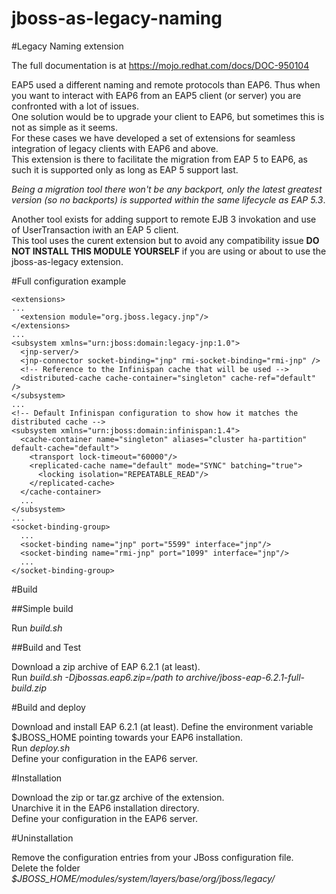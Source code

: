 jboss-as-legacy-naming
======================

#Legacy Naming extension

The full documentation is at https://mojo.redhat.com/docs/DOC-950104

EAP5 used a different naming and remote protocols than EAP6. 
Thus when you want to interact with EAP6 from an EAP5 client (or server) you are confronted with a lot of issues.  
One solution would be to upgrade your client to EAP6, but sometimes this is not as simple as it seems.  
For these cases we have developed a set of extensions for seamless integration of legacy clients with EAP6 and above.  
This extension is there to facilitate the migration from EAP 5 to EAP6, as such it is supported only as long as EAP 5 support last.  

_Being a migration tool there won't be any backport, only the latest greatest version (so no backports) is supported within the same lifecycle as EAP 5.3_.

Another tool exists for adding support to remote EJB 3 invokation and use of UserTransaction iwith an EAP 5 client.  
This tool uses the curent extension but to avoid any compatibility issue **DO NOT INSTALL THIS MODULE YOURSELF** if you are using or about to use the 
jboss-as-legacy extension.


#Full configuration example

    <extensions>  
    ...  
      <extension module="org.jboss.legacy.jnp"/>  
    </extensions>  
    ...  
    <subsystem xmlns="urn:jboss:domain:legacy-jnp:1.0">  
      <jnp-server/>  
      <jnp-connector socket-binding="jnp" rmi-socket-binding="rmi-jnp" />
      <!-- Reference to the Infinispan cache that will be used -->
      <distributed-cache cache-container="singleton" cache-ref="default" />  
    </subsystem>
    ...
    <!-- Default Infinispan configuration to show how it matches the distributed cache -->  
    <subsystem xmlns="urn:jboss:domain:infinispan:1.4">  
      <cache-container name="singleton" aliases="cluster ha-partition" default-cache="default">  
        <transport lock-timeout="60000"/>  
        <replicated-cache name="default" mode="SYNC" batching="true">  
          <locking isolation="REPEATABLE_READ"/>  
        </replicated-cache>  
      </cache-container>  
      ...  
    </subsystem>  
    ...  
    <socket-binding-group>  
      ...  
      <socket-binding name="jnp" port="5599" interface="jnp"/>  
      <socket-binding name="rmi-jnp" port="1099" interface="jnp"/>  
      ...  
    </socket-binding-group> 
    
#Build

##Simple build

Run _build.sh_  

##Build and Test

Download a zip archive of EAP 6.2.1 (at least).   
Run _build.sh -Djbossas.eap6.zip=/path to archive/jboss-eap-6.2.1-full-build.zip_  

#Build and deploy

Download and install EAP 6.2.1 (at least). 
Define the environment variable $JBOSS_HOME pointing towards your EAP6 installation.  
Run _deploy.sh_   
Define your configuration in the EAP6 server.  

#Installation

Download the zip or tar.gz archive of the extension.  
Unarchive it in the EAP6 installation directory.  
Define your configuration in the EAP6 server. 

#Uninstallation

Remove the configuration entries from your JBoss configuration file.  
Delete the folder _$JBOSS_HOME/modules/system/layers/base/org/jboss/legacy/_